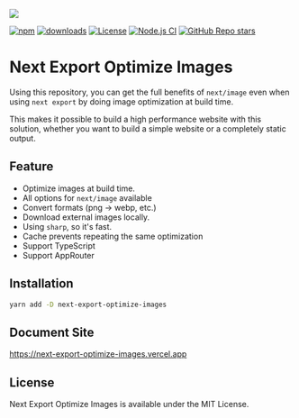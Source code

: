 <a href="https://next-export-optimize-images.vercel.app" target="_blank"><img src="https://next-export-optimize-images.vercel.app/og.png" /></a>

<div>
<a href="https://www.npmjs.com/package/next-export-optimize-images" target="_blank"><img alt="npm" src="https://img.shields.io/npm/v/next-export-optimize-images"></a>
<a href="https://npmcharts.com/compare/next-export-optimize-images?minimal=true" target="_blank"><img alt="downloads" src="https://img.shields.io/npm/dt/next-export-optimize-images"></a>
<a href="https://www.npmjs.com/package/next-export-optimize-images" target="__blank"><img alt="License" src="https://img.shields.io/npm/l/next-export-optimize-images?label=License"></a>
<a href="https://github.com/dc7290/next-export-optimize-images/actions/workflows/node.js.yml" target="_blank"><img alt="Node.js CI" src="https://github.com/dc7290/next-export-optimize-images/actions/workflows/node.js.yml/badge.svg"></a>
<a href="https://github.com/dc7290/next-export-optimize-images/stargazers" target="_blank"><img alt="GitHub Repo stars" src="https://img.shields.io/github/stars/dc7290/next-export-optimize-images?style=social"></a>
</div>

# Next Export Optimize Images

Using this repository, you can get the full benefits of `next/image` even when using `next export` by doing image optimization at build time.

This makes it possible to build a high performance website with this solution, whether you want to build a simple website or a completely static output.

## Feature

- Optimize images at build time.
- All options for `next/image` available
- Convert formats (png → webp, etc.)
- Download external images locally.
- Using `sharp`, so it's fast.
- Cache prevents repeating the same optimization
- Support TypeScript
- Support AppRouter

## Installation

```bash
yarn add -D next-export-optimize-images
```

## Document Site

https://next-export-optimize-images.vercel.app

## License

Next Export Optimize Images is available under the MIT License.
